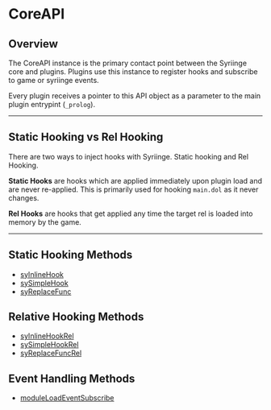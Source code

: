 # CoreAPI
## Overview
The CoreAPI instance is the primary contact point between the Syriinge core and plugins. Plugins use this instance to register hooks and subscribe to game or syriinge events.

Every plugin receives a pointer to this API object as a parameter to the main plugin entrypint (`_prolog`). 

---

## Static Hooking vs Rel Hooking
There are two ways to inject hooks with Syriinge. Static hooking and Rel Hooking.

**Static Hooks** are hooks which are applied immediately upon plugin load and are never re-applied. This is primarily used for hooking `main.dol` as it never changes.

**Rel Hooks** are hooks that get applied any time the target rel is loaded into memory by the game.

---

## Static Hooking Methods
 - [syInlineHook](hooks/inline-hook.md)
 - [sySimpleHook](hooks/simple-hook.md)
 - [syReplaceFunc](hooks/replace-func.md)

## Relative Hooking Methods
 - [syInlineHookRel](hooks/inline-hook-rel.md)
 - [sySimpleHookRel](hooks/simple-hook-rel.md)
 - [syReplaceFuncRel](hooks/replace-func-rel.md)

## Event Handling Methods
 - [moduleLoadEventSubscribe](events/ModuleLoadEvent.md)